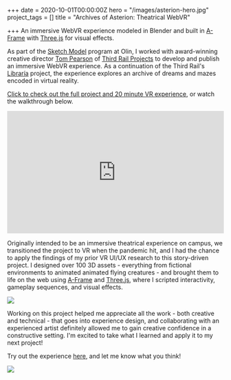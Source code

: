 +++
date = 2020-10-01T00:00:00Z
hero = "/images/asterion-hero.jpg"
project_tags = []
title = "Archives of Asterion: Theatrical WebVR"

+++
An immersive WebVR experience modeled in Blender and built in [A-Frame](https://aframe.io) with [Three.js](https://threejs.org) for visual effects.

As part of the [Sketch Model](https://www.olin.edu/collaborate/sketch-model/) program at Olin, I worked with award-winning creative director [Tom Pearson](https://tompearsonnyc.com) of [Third Rail Projects](https://thirdrailprojects.com) to develop and publish an immersive WebVR experience. As a continuation of the Third Rail's [Libraría](https://thirdrailprojects.com/libraria) project, the experience explores an archive of dreams and mazes encoded in virtual reality.

[Click to check out the full project and 20 minute VR experience](https://tompearsonnyc.com/aoavr), or watch the walkthrough below.

<div style="padding:56.25% 0 0 0;position:relative;"><iframe src="https://player.vimeo.com/video/459475365?autoplay=1&loop=1&color=ffffff&title=0&byline=0&portrait=0" style="position:absolute;top:0;left:0;width:100%;height:100%;" frameborder="0" allow="autoplay; fullscreen; picture-in-picture" allowfullscreen></iframe></div><script src="https://player.vimeo.com/api/player.js"></script>

Originally intended to be an immersive theatrical experience on campus, we transitioned the project to VR when the pandemic hit, and I had the chance to apply the findings of my prior VR UI/UX research to this story-driven project. I designed over 100 3D assets - everything from fictional environments to animated animated flying creatures - and brought them to life on the web using [A-Frame](https://aframe.io) and [Three.js](https://threejs.org), where I scripted interactivity, gameplay sequences, and visual effects.

![](/images/asterion-samples.jpg)

Working on this project helped me appreciate all the work - both creative and technical - that goes into experience design, and collaborating with an experienced artist definitely allowed me to gain creative confidence in a constructive setting. I'm excited to take what I learned and apply it to my next project!

Try out the experience [here](https://tompearsonnyc.com/aoavr), and let me know what you think!

![](/images/asterion-owl.jpg)